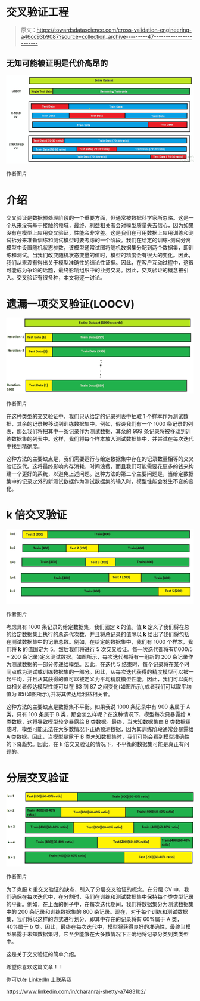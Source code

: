 # 交叉验证工程

> 原文：<https://towardsdatascience.com/cross-validation-engineering-a46cc93b9087?source=collection_archive---------47----------------------->

## 无知可能被证明是代价高昂的

![](img/1e3af76c3ee8d97c829d5b5a001c65f9.png)

作者图片

# 介绍

交叉验证是数据预处理阶段的一个重要方面，但通常被数据科学家所忽略。这是一个从来没有基于接触的领域，最终，利益相关者会对模型质量失去信心，因为如果没有在模型上应用交叉验证，性能会非常差。这是我们在可用数据上应用训练和测试拆分来准备训练和测试模型时要考虑的一个阶段。我们在给定的训练-测试分离模型中设置随机状态参数，该模型通常试图将随机数据集分配到两个数据集，即训练和测试。当我们改变随机状态变量的值时，模型的精度会有很大的变化。因此，我们从来没有得出关于模型准确性的结论性证据。因此，在客户互动过程中，这很可能成为争论的话题，最终影响组织中的业务交易。因此，交叉验证的概念被引入。交叉验证有很多种，本文将逐一讨论。

# 遗漏一项交叉验证(LOOCV)

![](img/391115f5761057c0fe25ff189d633500.png)

作者图片

在这种类型的交叉验证中，我们只从给定的记录列表中抽取 1 个样本作为测试数据，其余的记录被移动到训练数据集中。例如，假设我们有一个 1000 条记录的列表，那么我们将把其中一条记录作为测试数据，其余的 999 条记录将被移动到训练数据集的列表中。这样，我们将每个样本放入测试数据集中，并尝试在每次迭代中找到精确度。

这种方法的主要缺点是，我们需要运行与给定数据集中存在的记录数量相等的交叉验证迭代。这将最终影响内存消耗、时间浪费，而且我们可能需要花更多的钱来构建一个更好的系统，以避免上述问题。这种方法的第二个主要问题是，当给定数据集中的记录之外的新测试数据作为测试数据集的输入时，模型性能会发生不变的变化。

# k 倍交叉验证

![](img/4e0b825ac2b800f68f577420f676559c.png)

作者图片

考虑具有 1000 条记录的给定数据集，我们固定 **k** 的值。值 **k** 定义了我们将在总的给定数据集上执行的总迭代次数，并且将总记录的值除以 **k** 给出了我们将包括在测试数据集中的记录总数。例如，在给定的数据集中，我们有 1000 个样本，我们将 **k** 的值固定为 5。然后我们将进行 5 次交叉验证。每一次迭代都将有(1000/5 = 200 条记录)定义测试数据。如图所示，每次迭代都将有一组新的 200 条记录作为测试数据的一部分传递给模型。因此，在迭代 5 结束时，每个记录将在某个时间点成为测试或训练数据集的一部分。因此，从每次迭代获得的精度模型可以被一起平均，并且从其获得的值可以被定义为平均精度模型性能。因此，我们可以向利益相关者传达模型性能可以在 83 到 87 之间变化(如图所示),或者我们可以取平均值为 85(如图所示),并将其传达给利益相关者。

这种方法的主要缺点是数据集不平衡。如果我说 1000 条记录中有 900 条属于 A 类，只有 100 条属于 B 类，那会怎么样呢？在这种情况下，模型每次只暴露给 A 类数据，这将导致模型较少暴露给 B 类数据。最终，当未知数据集由 B 类数据组成时，模型可能无法在大多数情况下正确预测数据，因为其训练阶段通常会暴露给 A 类数据。因此，当模型暴露于 B 类未知数据集时，我们可能会看到模型准确性的下降趋势。因此，在 k 倍交叉验证的情况下，不平衡的数据集可能是真正有问题的。

# 分层交叉验证

![](img/74bd8feb39c73908253a081dc99ec5ea.png)

作者图片

为了克服 k 重交叉验证的缺点，引入了分层交叉验证的概念。在分层 CV 中，我们确保在每次迭代中，在分割时，我们在训练和测试数据集中保持每个类类型记录的平衡。例如，在上面的例子中，在每次迭代期间，我们将数据集分为测试数据集中的 200 条记录和训练数据集的 800 条记录。现在，对于每个训练和测试数据集，我们将以这样的方式进行划分，即其中存在的记录将有 60%属于 A 类，40%属于 b 类。因此，最终在每次迭代中，模型将获得良好的准确性，最终当模型暴露于未知数据集时，它至少能够在大多数情况下正确地将记录分类到类类型中。

这是关于交叉验证的简单介绍。

希望你喜欢这篇文章！！

你可以在 LinkedIn 上联系我

<https://www.linkedin.com/in/charanraj-shetty-a74831b2/> 